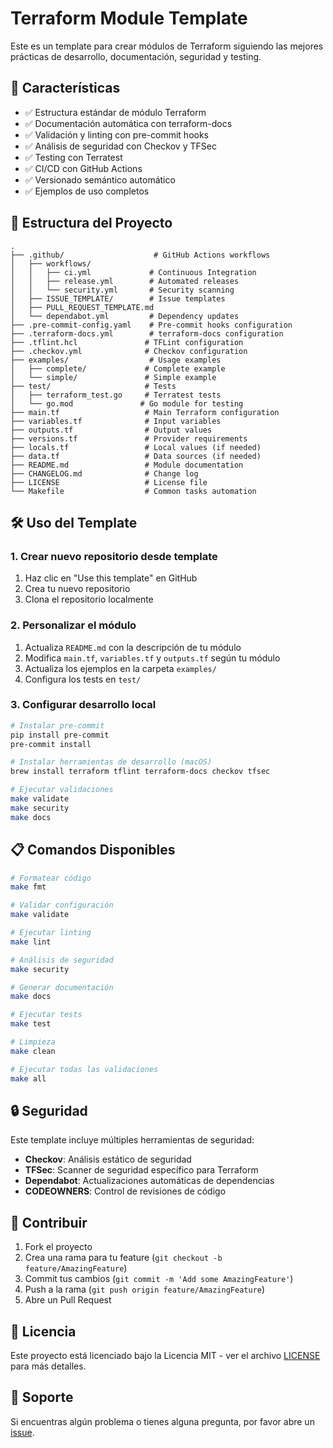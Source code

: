 # Terraform Module Template

Este es un template para crear módulos de Terraform siguiendo las mejores prácticas de desarrollo, documentación, seguridad y testing.

## 🚀 Características

- ✅ Estructura estándar de módulo Terraform
- ✅ Documentación automática con terraform-docs
- ✅ Validación y linting con pre-commit hooks
- ✅ Análisis de seguridad con Checkov y TFSec
- ✅ Testing con Terratest
- ✅ CI/CD con GitHub Actions
- ✅ Versionado semántico automático
- ✅ Ejemplos de uso completos

## 📁 Estructura del Proyecto

```
.
├── .github/                    # GitHub Actions workflows
│   ├── workflows/
│   │   ├── ci.yml             # Continuous Integration
│   │   ├── release.yml        # Automated releases
│   │   └── security.yml       # Security scanning
│   ├── ISSUE_TEMPLATE/        # Issue templates
│   ├── PULL_REQUEST_TEMPLATE.md
│   └── dependabot.yml         # Dependency updates
├── .pre-commit-config.yaml    # Pre-commit hooks configuration
├── .terraform-docs.yml        # terraform-docs configuration
├── .tflint.hcl               # TFLint configuration
├── .checkov.yml              # Checkov configuration
├── examples/                  # Usage examples
│   ├── complete/             # Complete example
│   └── simple/               # Simple example
├── test/                     # Tests
│   ├── terraform_test.go     # Terratest tests
│   └── go.mod               # Go module for testing
├── main.tf                   # Main Terraform configuration
├── variables.tf              # Input variables
├── outputs.tf                # Output values
├── versions.tf               # Provider requirements
├── locals.tf                 # Local values (if needed)
├── data.tf                   # Data sources (if needed)
├── README.md                 # Module documentation
├── CHANGELOG.md              # Change log
├── LICENSE                   # License file
└── Makefile                  # Common tasks automation
```

## 🛠️ Uso del Template

### 1. Crear nuevo repositorio desde template

1. Haz clic en "Use this template" en GitHub
2. Crea tu nuevo repositorio
3. Clona el repositorio localmente

### 2. Personalizar el módulo

1. Actualiza `README.md` con la descripción de tu módulo
2. Modifica `main.tf`, `variables.tf` y `outputs.tf` según tu módulo
3. Actualiza los ejemplos en la carpeta `examples/`
4. Configura los tests en `test/`

### 3. Configurar desarrollo local

```bash
# Instalar pre-commit
pip install pre-commit
pre-commit install

# Instalar herramientas de desarrollo (macOS)
brew install terraform tflint terraform-docs checkov tfsec

# Ejecutar validaciones
make validate
make security
make docs
```

## 📋 Comandos Disponibles

```bash
# Formatear código
make fmt

# Validar configuración
make validate

# Ejecutar linting
make lint

# Análisis de seguridad
make security

# Generar documentación
make docs

# Ejecutar tests
make test

# Limpieza
make clean

# Ejecutar todas las validaciones
make all
```

## 🔒 Seguridad

Este template incluye múltiples herramientas de seguridad:

- **Checkov**: Análisis estático de seguridad
- **TFSec**: Scanner de seguridad específico para Terraform
- **Dependabot**: Actualizaciones automáticas de dependencias
- **CODEOWNERS**: Control de revisiones de código

## 📝 Contribuir

1. Fork el proyecto
2. Crea una rama para tu feature (`git checkout -b feature/AmazingFeature`)
3. Commit tus cambios (`git commit -m 'Add some AmazingFeature'`)
4. Push a la rama (`git push origin feature/AmazingFeature`)
5. Abre un Pull Request

## 📄 Licencia

Este proyecto está licenciado bajo la Licencia MIT - ver el archivo [LICENSE](LICENSE) para más detalles.

## 🤝 Soporte

Si encuentras algún problema o tienes alguna pregunta, por favor abre un [issue](../../issues).
